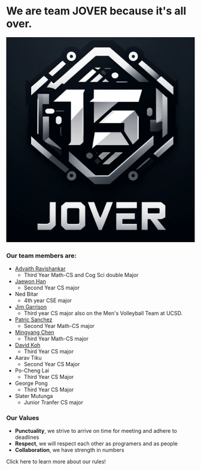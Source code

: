 # We are team JOVER because it's all over.
![Jover](https://github.com/cse110-sp24-group15/cse110-sp24-group15/blob/main/admin/branding/logo.png)

### Our team members are:
- [Advaith Ravishankar](https://github.com/AdvaithRavishankar)
   - Third Year Math-CS and Cog Sci double Major    
- [Jaewon Han](https://github.com/rabongHan)
   - Second Year CS major
- Ned Bitar
   -   4th year CSE major 
- [Jim Garrison](https://jimgarr.github.io/Pages/)  
   - Third year CS major also on the Men's Volleyball Team at UCSD. 
- [Patric Sanchez](https://github.com/ptsanchez)
   - Second Year Math-CS major
- [Mingyang Chen](https://github.com/cmy0357)
   -  Third Year Math-CS major
- [David Koh](https://github.com/minidawie)
   - Third Year CS major
- Aarav Tiku
   - Second Year CS Major
- Po-Cheng Lai
   - Third Year CS Major 
- George Pong
   - Third Year CS Major 
- Slater Mutunga
   - Junior Tranfer CS major

### Our Values
- **Punctuality**, we strive to arrive on time for meeting and adhere to deadlines
- **Respect**, we will respect each other as programers and as people
- **Collaboration**, we have strength in numbers

Click here to learn more about our rules!
